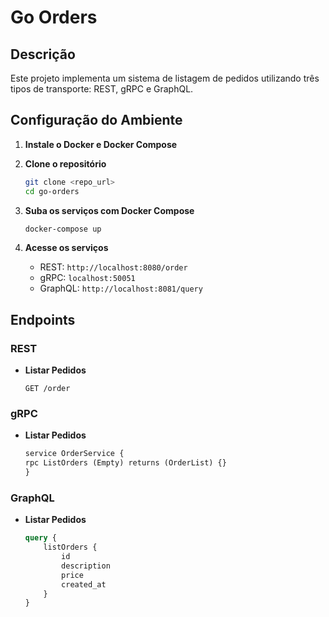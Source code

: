 # Go Orders

## Descrição

Este projeto implementa um sistema de listagem de pedidos utilizando três tipos de transporte: REST, gRPC e GraphQL.

## Configuração do Ambiente

1. **Instale o Docker e Docker Compose**

2. **Clone o repositório**

    ```sh
    git clone <repo_url>
    cd go-orders
    ```

3. **Suba os serviços com Docker Compose**

    ```sh
    docker-compose up
    ```

4. **Acesse os serviços**
    - REST: `http://localhost:8080/order`
    - gRPC: `localhost:50051`
    - GraphQL: `http://localhost:8081/query`

## Endpoints

### REST

-   **Listar Pedidos**
    ```http
    GET /order
    ```

### gRPC

-   **Listar Pedidos**
    ```protobuf
    service OrderService {
    rpc ListOrders (Empty) returns (OrderList) {}
    }
    ```

### GraphQL

-   **Listar Pedidos**
    ```graphql
    query {
        listOrders {
            id
            description
            price
            created_at
        }
    }
    ```
